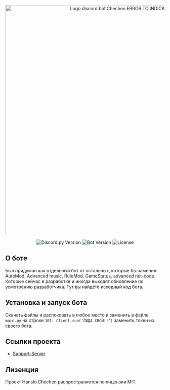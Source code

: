 <p align="center">
      <img src="https://i.ibb.co/48HSDPT/rounded-in-photoretrica-1.png" alt="Logo discord.bot.Chechen.ERROR.TO.INDICATION" width="726">
</p>

<p align="center">
   <img src="https://img.shields.io/badge/https%3A%2F%2Fimg.shields.io%2Fbadge%2Fany_text-Discord.py-blue?label=v2.3.2" alt="Discord.py Version">
   <img src="https://img.shields.io/badge/https%3A%2F%2Fimg.shields.io%2Fbadge%2Fany_text-%D0%92%D0%B5%D1%80%D1%81%D0%B8%D1%8F%20%D0%B1%D0%BE%D1%82%D0%B0-blue?label=v1.0" alt="Bot Version">
   <img src="https://img.shields.io/badge/https%3A%2F%2Fimg.shields.io%2Fbadge%2Fany_text-MIT-blue?label=License&labelColor=107%2C%20255%2C%20112&color=107%2C%20255%2C%20112" alt="License">
</p>

## О боте

Был придуман как отдельный бот от остальных, которые бы заменил: AutoMod, Advanced music, RuleMod, GameStatus, advanced net-code. Которые сейчас в разработке и иногда выходят обновление по усмотрению разработчика. Тут вы найдёте исходный код бота.

## Установка и запуск бота

Скачать файлы и распоковать в любое место и заменить в файле ``main.py`` на строке ``101: Client.run('СЮДА СВОЙ!!')`` заменить токен из своего бота.

## Ссылки проекта

- [Support-Server](https://discord.gg/STGbGYPvaW)

## Лизенция

Проект Hanslo.Chechen распространяется по лицензии MIT.
